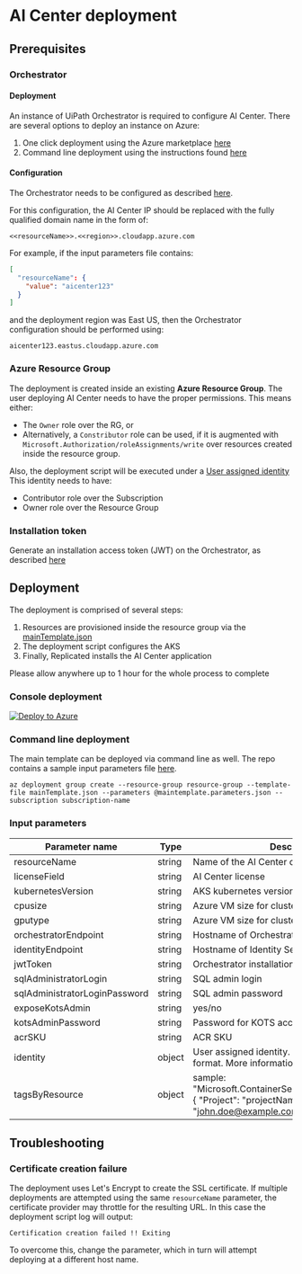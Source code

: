 # AI Center deployment

## Prerequisites

### Orchestrator


#### Deployment

An instance of UiPath Orchestrator is required to configure AI Center. There are several options to deploy an instance on Azure:
1. One click deployment using the Azure marketplace [here](https://azuremarketplace.microsoft.com/en-us/marketplace/apps/uipath-5054924.uipath_orchestrator_automated_deployment_webapp?tab=Overview)
2. Command line deployment using the instructions found [here](https://github.com/UiPath/Infrastructure/tree/main/Azure/Orchestrator)


#### Configuration
The Orchestrator needs to be configured as described [here](https://docs.uipath.com/ai-fabric/docs/3-configure-orchestrator).

For this configuration, the AI Center IP should be replaced with the fully qualified domain name in the form of: 

```
<<resourceName>>.<<region>>.cloudapp.azure.com
```
For example, if the input parameters file contains:

```json
[
  "resourceName": {
    "value": "aicenter123"
  }
]
``` 
and the deployment region was East US, then the Orchestrator configuration should be performed using:

```
aicenter123.eastus.cloudapp.azure.com
```

### Azure Resource Group

The deployment is created inside an existing **Azure Resource Group**. The user deploying AI Center needs to have the proper permissions. This means either:
- The `Owner` role over the RG, or
- Alternatively, a `Constributor` role can be used, if it is augmented  with `Microsoft.Authorization/roleAssignments/write` over resources created inside the resource group.

Also, the deployment script will be executed under a [User assigned identity](https://docs.microsoft.com/en-us/azure/active-directory/managed-identities-azure-resources/how-to-manage-ua-identity-cli)
This identity needs to have:
- Contributor role over the Subscription
- Owner role over the Resource Group

### Installation token

Generate an installation access token (JWT) on the Orchestrator, as described [here](https://docs.uipath.com/orchestrator/docs/installation-access-token)

## Deployment

The deployment is comprised of several steps:
1. Resources are provisioned inside the resource group via the [mainTemplate.json](mainTemplate.json)
2. The deployment script configures the AKS
3. Finally, Replicated installs the AI Center application

Please allow anywhere up to 1 hour for the whole process to complete

### Console deployment

[![Deploy to Azure](https://aka.ms/deploytoazurebutton)](https://portal.azure.com/#create/Microsoft.Template/uri/https%3A%2F%2Fraw.githubusercontent.com%2FUiPath%2FInfrastructure%2Fmain%2FAzure%2FAICenter%2FmainTemplate.json)


### Command line deployment

The main template can be deployed via command line as well. The repo contains a sample input parameters file [here](mainTemplate.parameters.json).

```shell
az deployment group create --resource-group resource-group --template-file mainTemplate.json --parameters @maintemplate.parameters.json --subscription subscription-name
```

### Input parameters

| Parameter name | Type | Description |
| --- | --- | --- |
| resourceName | string | Name of the AI Center deployment AKS cluster |
| licenseField | string | AI Center license |
| kubernetesVersion | string | AKS kubernetes version |
| cpusize | string | Azure VM size for cluster nodes without GPU |
| gputype | string | Azure VM size for cluster nodes with GPU |
| orchestratorEndpoint | string | Hostname of Orchestrator |
| identityEndpoint | string | Hostname of Identity Server |
| jwtToken | string | Orchestrator installation access token |
| sqlAdministratorLogin | string | SQL admin login |
| sqlAdministratorLoginPassword | string | SQL admin password |
| exposeKotsAdmin | string | yes/no |
| kotsAdminPassword | string | Password for KOTS access |
| acrSKU | string | ACR SKU |
| identity | object | User assigned identity. Please see [sample](mainTemplate.parameters.json) for format. More information in the ARM docs [here](https://docs.microsoft.com/en-us/azure/templates/microsoft.resources/deploymentscripts#userassignedidentities-object) |
| tagsByResource | object | sample: "Microsoft.ContainerService/managedClusters": { "Project": "projectName", "Owner": "john.doe@example.com"} |

## Troubleshooting

### Certificate creation failure

The deployment uses Let's Encrypt to create the SSL certificate. If multiple deployments are attempted using the same `resourceName` parameter, the certificate provider may throttle for the resulting URL. In this case the deployment script log will output:

```
Certification creation failed !! Exiting
```

To overcome this, change the parameter, which in turn will attempt deploying at a different host name.

